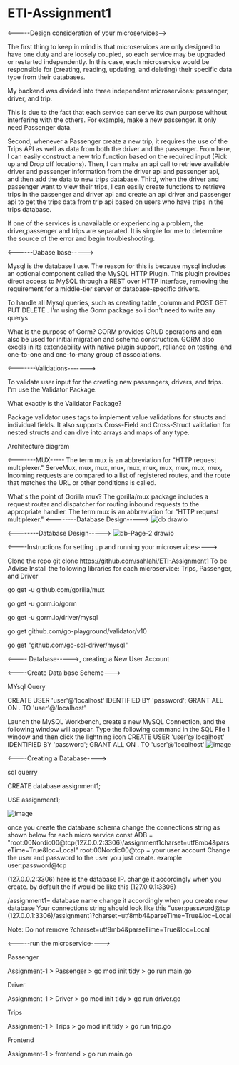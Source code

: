 # ETI-Assignment1

<-----Design consideration of your microservices-->

The first thing to keep in mind is that microservices are only designed to have one duty and are loosely coupled, so each service may be upgraded or restarted independently. In this case, each microservice would be responsible for (creating, reading, updating, and deleting) their specific data type from their databases.

My backend was divided into three independent microservices: passenger, driver, and trip.

This is due to the fact that each service can serve its own purpose without interfering with the others. For example, make a new passenger. It only need Passenger data.

Second, whenever a Passenger create a new trip, it requires the use of the Trips API as well as data from both the driver and the passenger. From here, I can easily construct a new trip function based on the required input (Pick up and Drop off locations). Then, I can make an api call to retrieve available driver and passenger information from the driver api and passenger api, and then add the data to new trips database. Third, when the driver and passenger want to view their trips, I can easily create functions to retrieve trips in the passenger and driver api and create an api driver and passenger api to get the trips data from trip api based on users who have trips in the trips database.

If one of the services is unavailable or experiencing a problem, the driver,passenger and trips are separated. It is simple for me to determine the source of the error and begin troubleshooting.

<------Dabase base----->

Mysql is the database I use. The reason for this is because mysql includes an optional component called the MySQL HTTP Plugin. This plugin provides direct access to MySQL through a REST over HTTP interface, removing the requirement for a middle-tier server or database-specific drivers.

To handle all Mysql queries, such as creating table ,column and POST GET PUT DELETE . I'm using the Gorm package so i don't need to write any querys

What is the purpose of Gorm? GORM provides CRUD operations and can also be used for initial migration and schema construction. GORM also excels in its extendability with native plugin support, reliance on testing, and one-to-one and one-to-many group of associations.

<-------Validations------->

To validate user input for the creating new passengers, drivers, and trips. I'm use the Validator Package.

What exactly is the Validator Package?

Package validator uses tags to implement value validations for structs and individual fields. It also supports Cross-Field and Cross-Struct validation for nested structs and can dive into arrays and maps of any type.

Architecture diagram


<-------MUX-----
The term mux is an abbreviation for "HTTP request multiplexer." ServeMux, mux, mux, mux, mux, mux, mux, mux, mux, mux, Incoming requests are compared to a list of registered routes, and the route that matches the URL or other conditions is called.

What's the point of Gorilla mux?
The gorilla/mux package includes a request router and dispatcher for routing inbound requests to the appropriate handler. The term mux is an abbreviation for "HTTP request multiplexer."
<--------Database Design----->
![db drawio](https://user-images.githubusercontent.com/35702954/145712619-542eb1eb-448f-4aef-b3aa-4d5f3f129fe3.png)



<--------Database Design----->
![db-Page-2 drawio](https://user-images.githubusercontent.com/35702954/145712620-1282cf75-fb3c-4ec5-8e6b-fb41f0eadbed.png)



<----Instructions for setting up and running your microservices---->

Clone the repo git clone https://github.com/sahlahi/ETI-Assignment1 To be Advise Install the following libraries for each microservice: Trips, Passenger, and Driver

go get -u github.com/gorilla/mux

go get -u gorm.io/gorm

go get -u gorm.io/driver/mysql

go get github.com/go-playground/validator/v10


 go get "github.com/go-sql-driver/mysql"

<---- Database----->,
creating a New User Account

<----Create Data base Scheme--->

MYsql Query

CREATE USER 'user'@'localhost' IDENTIFIED BY 'password';
GRANT ALL ON *.* TO 'user'@'localhost'



Launch the MySQL Workbench, create a new MySQL Connection, and the following window will appear. Type the following command in the SQL File 1 window and then click the lightning icon
CREATE USER 'user'@'localhost' IDENTIFIED BY 'password'; GRANT ALL ON . TO 'user'@'localhost'
![image](https://user-images.githubusercontent.com/35702954/145713979-edc22647-72cd-482c-b8df-412bd6e6212d.png)


<----Creating a Database---->

sql querry

CREATE database assignment1; 

USE assignment1;

![image](https://user-images.githubusercontent.com/35702954/145714048-d2d50d62-214d-4028-95ed-ea09b008b396.png)

once you create the database schema change the connections string as shown below for each micro service const ADB = "root:00Nordic00@tcp(127.0.0.2:3306)/assignment1charset=utf8mb4&parseTime=True&loc=Local"
root:00Nordic00@tcp = your user account Change the user and password to the user you just create. example user:password@tcp

(127.0.0.2:3306) here is the database IP. change it accordingly when you create. by default the if would be like this (127.0.0.1:3306)

/assignment1= database name change it accordingly when you create new database Your connections string should look like this "user:password@tcp (127.0.0.1:3306)/assignment1?charset=utf8mb4&parseTime=True&loc=Local

Note: Do not remove ?charset=utf8mb4&parseTime=True&loc=Local

<-----run the microservice---->

Passenger

Assignment-1 > Passenger > go mod init tidy > go run main.go

Driver

Assignment-1 > Driver > go mod init tidy > go run driver.go

Trips

Assignment-1 > Trips > go mod init tidy > go run trip.go

Frontend

Assignment-1 > frontend > go run main.go
